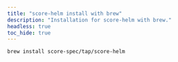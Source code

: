 ```yaml
---
title: "score-helm install with brew"
description: "Installation for score-helm with brew."
headless: true
toc_hide: true
---
```


```brew
brew install score-spec/tap/score-helm
```
